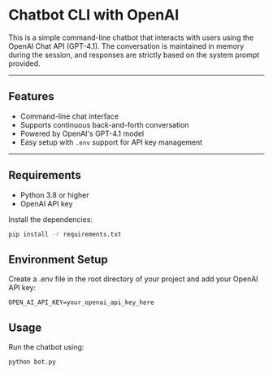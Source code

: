 # Chatbot CLI with OpenAI

This is a simple command-line chatbot that interacts with users using the OpenAI Chat API (GPT-4.1). The conversation is maintained in memory during the session, and responses are strictly based on the system prompt provided.

---

## Features

- Command-line chat interface
- Supports continuous back-and-forth conversation
- Powered by OpenAI's GPT-4.1 model
- Easy setup with `.env` support for API key management

---

## Requirements

- Python 3.8 or higher
- OpenAI API key

Install the dependencies:

```bash
pip install -r requirements.txt
```

## Environment Setup
Create a .env file in the root directory of your project and add your OpenAI API key:

```
OPEN_AI_API_KEY=your_openai_api_key_here
```

## Usage
Run the chatbot using:
```bash
python bot.py
```
